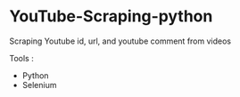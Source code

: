 # YouTube-Scraping-python

Scraping Youtube id, url, and youtube comment from videos

Tools :

- Python
- Selenium

